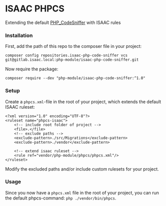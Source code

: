 ISAAC PHPCS
===========

Extending the default [PHP_CodeSniffer](https://github.com/squizlabs/PHP_CodeSniffer) with ISAAC rules

### Installation

First, add the path of this repo to the composer file in your project:

```
composer config repositories.isaac-php-code-sniffer vcs git@gitlab.isaac.local:php-module/isaac-php-code-sniffer.git
```

Now require the package:

```
composer require --dev "php-module/isaac-php-code-sniffer:^1.0"
```

### Setup
Create a `phpcs.xml`-file in the root of your project, which extends the default ISAAC ruleset:

```
<?xml version="1.0" encoding="UTF-8"?>
<ruleset name="phpcs-isaac">
    <!-- include root folder of project -->
    <file>.</file>
    <!-- exclude paths -->
    <exclude-pattern>./src/Migrations</exclude-pattern>
    <exclude-pattern>./vendor</exclude-pattern>

    <!-- extend isaac ruleset -->
    <rule ref="vendor/php-module/phpcs/phpcs.xml"/>
</ruleset>
```

Modify the excluded paths and/or include custom rulesets for your project.

### Usage

Since you now have a `phpcs.xml` file in the root of your project, you can run the default phpcs-command: `php ./vendor/bin/phpcs`.
